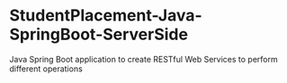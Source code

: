 # StudentPlacement-Java-SpringBoot-ServerSide
Java Spring Boot application to create RESTful Web Services to perform different operations
